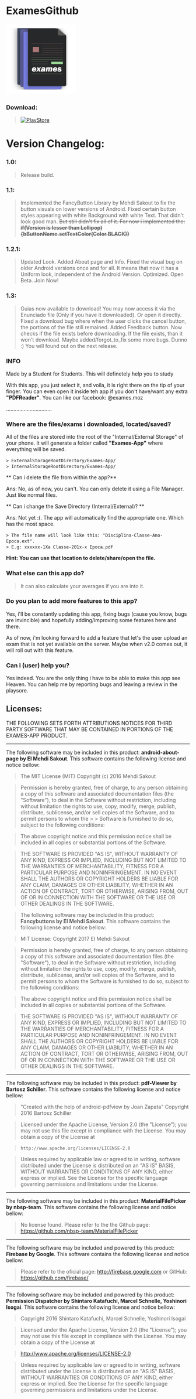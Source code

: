 # ExamesGithub

![logo.png](/app/src/main/res/mipmap-xxxhdpi/ic_launcher.png)


### Download:
> [![PlayStore](http://www.marinepartsexpress.com/images/googleplay150.png)](https://play.google.com/store/apps/details?id=com.kishan.exames)


# Version Changelog:
### 1.0:
> Release build.

### 1.1: 
> Implemented the FancyButton Library[](/medyo/Fancybuttons) by Mehdi Sakout to fix the button visuals on lower versions of Android. 
> Fixed certain button styles appearing with white Background with white Text. That didn't look good man. ~~But still didn't fix all of it. For now i implemented the: **if(Version is lesser than Lollipop){bButtonName.setTextColor(Color.BLACK)}**~~

### 1.2.1:
> Updated Look. 
> Added About page and Info. 
> Fixed the visual bug on older Android versions once and for all. It means that now it has a Uniform look, independent of the Android Version. 
> Optimized. 
> Open Beta. Join Now!

### 1.3:
> Guias now available to download! You may now access it via the Enunciado file (Only if you have it downloaded). Or open it directly.
> Fixed a download bug where when the user clicks the cancel button, the portions of the file still remained.
> Added Feedback button.
> Now checks if the file exists before downloading. If the file exists, than it won't download.
> Maybe added/forgot_to_fix some more bugs. Dunno :) You will found out on the next release.



### INFO
  Made by a Student for Students. This will definetely help you to study
  
  With this app, you just select it, and voila, it is right there on the tip of your finger. You can even open it inside teh app if you don't have/want any extra <b>"PDFReader"</b>. You can like our facebook: @exames.moz

...............................

### Where are the files/exams i downloaded, located/saved?
  All of the files are stored into the root of the "Internal/External Storage" of your phone. It will generate a folder called <b>"Exames-App"</b> where everything will be saved.

    > ExternalStorageRootDirectory/Exames-App/  
    > InternalStorageRootDirectory/Exames-App/ 
    

 ** Can i delete the file from within the app?** 


 Ans: No, as of now, you can't. You can only delete it using a File Manager. Just like normal files. 
 
 
 
 ** Can i change the Save Directory (Internal/External)? **  


 Ans: Not yet :(. The app will automatically find the appropriate one. Which has the most space. 
    
    > The file name will look like this: "Disciplina-Classe-Ano-Epoca.ext". 
    > E.g: xxxxxx-1Xa Classe-201x-x Epoca.pdf 
 
  <b> Hint: You can use that location to delete/share/open the file.</b>



### What else can this app do? 


> It can also calculate your averages if you are into it.


### Do you plan to add more features to this app?
Yes, i'll be constantly updating this app, fixing bugs (cause you know, bugs are invincible) and hopefully adding/improving some features here and there.

As of now, i'm looking forward to add a feature that let's the user upload an exam that is not yet available on the server. Maybe when v2.0 comes out, it will roll out with this feature.

### Can i (user) help you?
Yes indeed. You are the only thing i have to be able to make this app see Heaven. 
You can help me by reporting bugs and leaving a review in the playsore.





## Licenses:
THE FOLLOWING SETS FORTH ATTRIBUTIONS NOTICES FOR THIRD PARTY SOFTWARE THAT MAY BE CONTAINED IN PORTIONS OF THE EXAMES-APP PRODUCT. 

---
The following software may be included in this product: **android-about-page by El Mehdi Sakout**. 
This software contains the following license and notice bellow: 

> The MIT License (MIT)
> Copyright (c) 2016 Mehdi Sakout

> Permission is hereby granted, free of charge, to any person obtaining a copy of this software and associated documentation  files (the "Software"), to deal in the Software without restriction, including without limitation the rights to use, copy,  modify, merge, publish, distribute, sublicense, and/or sell copies of the Software, and to permit persons to whom the > >  Software is furnished to do so, subject to the following conditions:

> The above copyright notice and this permission notice shall be included in all copies or substantial portions of the Software.

> THE SOFTWARE IS PROVIDED "AS IS", WITHOUT WARRANTY OF ANY KIND, EXPRESS OR IMPLIED, INCLUDING BUT NOT LIMITED TO THE WARRANTIES OF MERCHANTABILITY, FITNESS FOR A PARTICULAR PURPOSE AND NONINFRINGEMENT. IN NO EVENT SHALL THE AUTHORS OR COPYRIGHT HOLDERS BE LIABLE FOR ANY CLAIM, DAMAGES OR OTHER LIABILITY, WHETHER IN AN ACTION OF CONTRACT, TORT OR OTHERWISE, ARISING FROM, OUT OF OR IN CONNECTION WITH THE SOFTWARE OR THE USE OR OTHER DEALINGS IN THE SOFTWARE.


> The following software may be included in this product: **Fancybuttons by El Mehdi Sakout**. 
> This software contains the following license and notice bellow: 

> MIT License:
> Copyright 2017 El Mehdi Sakout

> Permission is hereby granted, free of charge, to any person obtaining a copy of this software and associated documentation files (the "Software"), to deal in the Software without restriction, including without limitation the rights to use, copy, modify, merge, publish, distribute, sublicense, and/or sell copies of the Software, and to permit persons to whom the Software is furnished to do so, subject to the following conditions:

> The above copyright notice and this permission notice shall be included in all copies or substantial portions of the Software.

> THE SOFTWARE IS PROVIDED "AS IS", WITHOUT WARRANTY OF ANY KIND, EXPRESS OR IMPLIED, INCLUDING BUT NOT LIMITED TO THE WARRANTIES OF MERCHANTABILITY, FITNESS FOR A PARTICULAR PURPOSE AND NONINFRINGEMENT. IN NO EVENT SHALL THE AUTHORS OR COPYRIGHT HOLDERS BE LIABLE FOR ANY CLAIM, DAMAGES OR OTHER LIABILITY, WHETHER IN AN ACTION OF CONTRACT, TORT OR OTHERWISE, ARISING FROM, OUT OF OR IN CONNECTION WITH THE SOFTWARE OR THE USE OR OTHER DEALINGS IN THE SOFTWARE.

---
The following software may be included in this product: **pdf-Viewer by Bartosz Schiller**. 
This software contains the following license and notice bellow: 

> "Created with the help of android-pdfview by Joan Zapata"
> Copyright 2016 Bartosz Schiller

> Licensed under the Apache License, Version 2.0 (the "License");
you may not use this file except in compliance with the License.
You may obtain a copy of the License at

>     http://www.apache.org/licenses/LICENSE-2.0

> Unless required by applicable law or agreed to in writing, software
distributed under the License is distributed on an "AS IS" BASIS,
WITHOUT WARRANTIES OR CONDITIONS OF ANY KIND, either express or implied.
> See the License for the specific language governing permissions and
limitations under the License.


---
The following software may be included in this product: **MaterialFilePicker by nbsp-team**. 
This software contains the following license and notice bellow: 

> No license found. Please refer to the the Github page: https://github.com/nbsp-team/MaterialFilePicker


---
The following software may be included and powered by this product: **Firebase by Google**. 
This software contains the following license and notice bellow: 

> Please refer to the oficial page: http://firebase.google.com or GitHub: https://github.com/firebase/

---
The following software may be included and powered by this product: **Permission Dispatcher by Shintaro Katafuchi, Marcel Schnelle, Yoshinori Isogai**. 
This software contains the following license and notice bellow:

> Copyright 2016 Shintaro Katafuchi, Marcel Schnelle, Yoshinori Isogai

> Licensed under the Apache License, Version 2.0 (the "License");
you may not use this file except in compliance with the License.
You may obtain a copy of the License at

>   http://www.apache.org/licenses/LICENSE-2.0

> Unless required by applicable law or agreed to in writing, software
distributed under the License is distributed on an "AS IS" BASIS,
WITHOUT WARRANTIES OR CONDITIONS OF ANY KIND, either express or implied.
See the License for the specific language governing permissions and
limitations under the License.
